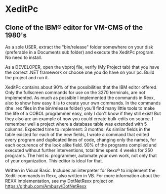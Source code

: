 # XeditPc
Clone of the IBM® editor for VM-CMS of the 1980's
--------------------------------------------------


As a sole USER, extract the "bin/release" folder somewhere on your disk (preferable in a Documents sub folder) and execute the XeditPc program. No need to install. 


As a DEVELOPER, open the vbproj file, verify (My Project tab) that you have the correct .NET framework or choose one you do have on your pc. Build the project and run it.


XeditPc contains about 90% of the possibilities that the IBM editor offered. Only the fullscreen commands for use on the 3270 terminals, are not implemented. As much as possible I implemented the commands in Rexx, also to show how easy it is to create your own commands. In the commands (the .rex files in the bin/release folder) you'll find many little tools to make the life of a COBOL programmer easy, only I don't know if they still exist! But they also are an example of how you could create bulk-edits on source. I remember well a project where a database table was extended with 5 columns. Expected time to implement: 3 months. As similar fields in the table existed for each of the new fields, I wrote a command that edited every program and duplicated lines of code, changing only the names, for each occurence of the look alike field. 90% of the programs compiled and executed without further interventions, total time spent: 4 weeks for 250 programs. The hint is: programmer, automate your own work, not only that of your organization. This editor is ideal for that.

Written in Visual Basic. Includes an interpreter for Rexx® to implement the Xedit-commands in Rexx, also written in VB. For more information about the REXX implementation, see my DotNetRexx project on https://github.com/Ambusy/DotNetRexx

